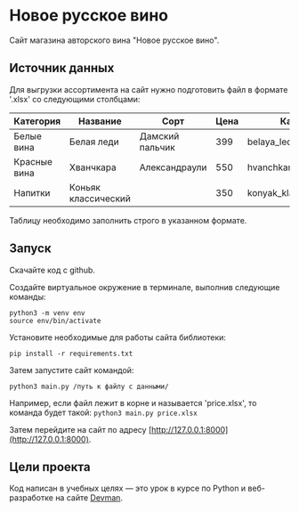 # Новое русское вино

Сайт магазина авторского вина "Новое русское вино".

## Источник данных

Для выгрузки ассортимента на сайт нужно подготовить файл в формате '.xlsx' со следующими столбцами:

| Категория | Название | Сорт | Цена | Картинка | Акция |
| ----------| -------- | ---- | ---- | -------- | ----- |
| Белые вина | Белая леди | Дамский пальчик | 399 | belaya_ledi.png | Выгодное предложение |
| Красные вина | Хванчкара | Александраули | 550 | hvanchkara.png |  |
| Напитки | Коньяк классический |  | 350 | konyak_klassicheskyi.png |  |

Таблицу необходимо заполнить строго в указанном формате.

## Запуск

Скачайте код c github. 

Создайте виртуальное окружение в терминале, выполнив следующие команды:

```
python3 -m venv env
source env/bin/activate
```

Установите необходимые для работы сайта библиотеки:

```
pip install -r requirements.txt
```

Затем запустите сайт командой: 

```
python3 main.py /путь к файлу с данными/
```
Например, если файл лежит в корне и называется 'price.xlsx', то команда будет такой: `python3 main.py price.xlsx`

Затем перейдите на сайт по адресу [http://127.0.0.1:8000](http://127.0.0.1:8000).

## Цели проекта

Код написан в учебных целях — это урок в курсе по Python и веб-разработке на сайте [Devman](https://dvmn.org).
